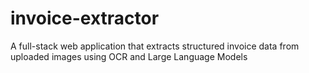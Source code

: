 # invoice-extractor
A full-stack web application that extracts structured invoice data from uploaded images using OCR and Large Language Models
